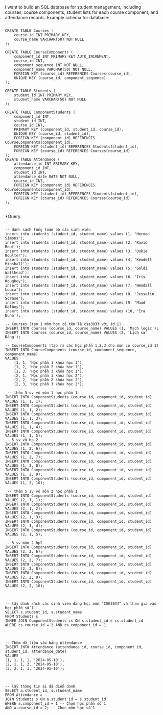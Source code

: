 I want to build an SQL database for student management, including courses, course components, student lists for each course component, and attendance records. Example schema for database:
<pre>
<code>
CREATE TABLE Courses (
    course_id INT PRIMARY KEY,
    course_name VARCHAR(50) NOT NULL
);

CREATE TABLE CourseComponents (
    component_id INT PRIMARY KEY AUTO_INCREMENT,
    course_id INT,
    component_sequence INT NOT NULL,
    component_name VARCHAR(50) NOT NULL,
    FOREIGN KEY (course_id) REFERENCES Courses(course_id),
    UNIQUE KEY (course_id, component_sequence)
);

CREATE TABLE Students (
    student_id INT PRIMARY KEY,
    student_name VARCHAR(50) NOT NULL
);

CREATE TABLE ComponentStudents (
    component_id INT,
    student_id INT,
    course_id INT,
    PRIMARY KEY (component_id, student_id, course_id),
    UNIQUE KEY (course_id, student_id),
    FOREIGN KEY (component_id) REFERENCES CourseComponents(component_id),
    FOREIGN KEY (student_id) REFERENCES Students(student_id),
    FOREIGN KEY (course_id) REFERENCES Courses(course_id)
);
CREATE TABLE Attendance (
    attendance_id INT PRIMARY KEY,
    component_id INT,
    student_id INT,
    attendance_date DATE NOT NULL,
    course_id INT,
    FOREIGN KEY (component_id) REFERENCES CourseComponents(component_id),
    FOREIGN KEY (student_id) REFERENCES Students(student_id),
    FOREIGN KEY (course_id) REFERENCES Courses(course_id)
);
</code>
</pre>
*Query:
<pre>
<code>
-- danh sách tổng toàn bộ các sinh viên
insert into students (student_id, student_name) values (1, 'Herman Simons');
insert into students (student_id, student_name) values (2, 'Ravid Rouf');
insert into students (student_id, student_name) values (3, 'Dukie Boulter');
insert into students (student_id, student_name) values (4, 'Kendell Minshall');
insert into students (student_id, student_name) values (5, 'Goldi Wallhead');
insert into students (student_id, student_name) values (6, 'Iris Roughey');
insert into students (student_id, student_name) values (7, 'Wendall Louca');
insert into students (student_id, student_name) values (8, 'Jessalin Scrase');
insert into students (student_id, student_name) values (9, 'Maud Dolbey');
insert into students (student_id, student_name) values (10, 'Ira Nunn');

-- Courses (tạo 1 môn học có tên là cse3033 với id 1)
INSERT INTO Courses (course_id, course_name) VALUES (1, 'Mạch logic');
INSERT INTO Courses (course_id, course_name) VALUES (2, 'Lịch sử Đảng');

-- CourseComponents (tạo ra các học phần 1,2,3 cho môn có course_id 1)
INSERT INTO CourseComponents (course_id, component_sequence, component_name)
VALUES
    (1, 1, 'Học phần 1 khóa học 1'),
    (1, 2, 'Học phần 2 khóa học 1'),
    (1, 3, 'Học phần 3 khóa học 1'),
    (2, 1, 'Học phần 1 khóa học 2'),
    (2, 2, 'Học phần 2 khóa học 2'),
    (2, 3, 'Học phần 3 khóa học 2');

 -- thêm 5 sv vô môn 1 học phần 1
INSERT INTO ComponentStudents (course_id, component_id, student_id) VALUES (1, 1, 1);
INSERT INTO ComponentStudents (course_id, component_id, student_id) VALUES (1, 1, 2);
INSERT INTO ComponentStudents (course_id, component_id, student_id) VALUES (1, 1, 3);
INSERT INTO ComponentStudents (course_id, component_id, student_id) VALUES (1, 1, 4);
INSERT INTO ComponentStudents (course_id, component_id, student_id) VALUES (1, 1, 5);
-- 5 sv vô hp 2
INSERT INTO ComponentStudents (course_id, component_id, student_id) VALUES (1, 2, 6);
INSERT INTO ComponentStudents (course_id, component_id, student_id) VALUES (1, 2, 7);
INSERT INTO ComponentStudents (course_id, component_id, student_id) VALUES (1, 2, 8);
INSERT INTO ComponentStudents (course_id, component_id, student_id) VALUES (1, 2, 9);
INSERT INTO ComponentStudents (course_id, component_id, student_id) VALUES (1, 2, 10);

 -- thêm 5 sv vô môn 2 học phần 1
INSERT INTO ComponentStudents (course_id, component_id, student_id) VALUES (2, 1, 1);
INSERT INTO ComponentStudents (course_id, component_id, student_id) VALUES (2, 1, 2);
INSERT INTO ComponentStudents (course_id, component_id, student_id) VALUES (2, 1, 3);
INSERT INTO ComponentStudents (course_id, component_id, student_id) VALUES (2, 1, 4);
INSERT INTO ComponentStudents (course_id, component_id, student_id) VALUES (2, 1, 5);

-- 5 sv môn 2 hp2
INSERT INTO ComponentStudents (course_id, component_id, student_id) VALUES (2, 2, 6);
INSERT INTO ComponentStudents (course_id, component_id, student_id) VALUES (2, 2, 7);
INSERT INTO ComponentStudents (course_id, component_id, student_id) VALUES (2, 2, 8);
INSERT INTO ComponentStudents (course_id, component_id, student_id) VALUES (2, 2, 9);
INSERT INTO ComponentStudents (course_id, component_id, student_id) VALUES (2, 2, 10);
</code>
</pre>

<pre>
<code>
-- lấy danh sách các sinh viên đang học môn "CSE3034" và tham gia vào học phần số 1
SELECT s.student_id, s.student_name
FROM Students s
INNER JOIN ComponentStudents cs ON s.student_id = cs.student_id
WHERE cs.course_id = 2 AND cs.component_id = 1;
</code>
</pre>

<pre>
<code>
-- Thêm dữ liệu vào bảng Attendance
INSERT INTO Attendance (attendance_id, course_id, component_id, student_id, attendance_date)
VALUES 
(1, 1, 1, 1, '2024-05-10'),
(2, 1, 1, 2, '2024-05-10'),
(3, 2, 1, 1, '2024-05-10');
</code>
</pre>

<pre>
<code>
-- lấy thông tin ai đã điểm danh
SELECT a.student_id, s.student_name
FROM Attendance a
JOIN Students s ON a.student_id = s.student_id
WHERE a.component_id = 1 -- Chọn học phần số 1
AND a.course_id = 2; -- Chọn môn học số 1
</code>
</pre>
